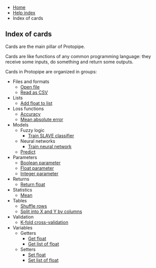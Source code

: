 <ul class="breadcrumb">
    <li><a href="">Home</a></li>
    <li><a href="help.html">Help index</a></li>
    <li>Index of cards</li>
</ul>

## Index of cards

Cards are the main pillar of Protopipe.

Cards are like functions of any common programming language: they receive some inputs, do something and return some outputs.

Cards in Protopipe are organized in groups:

* Files and formats
    * [Open file](cards/openFile.html)
    * [Read as CSV](cards/readAsCSV.html)
* Lists
    * [Add float to list](cards/addFloatToList.html)
* Loss functions
    * [Accuracy](cards/accuracy.html)
    * [Mean absolute error](cards/meanAbsoluteError.html)
* Models
    * Fuzzy logic
        * [Train SLAVE classifier](cards/trainSLAVE.html)
    * Neural networks
        * [Train neural network](cards/trainNeuralNetwork.html)
    * [Predict](cards/predict.html)
* Parameters
    * [Boolean parameter](cards/parameterBoolean.html)
    * [Float parameter](cards/parameterFloat.html)
    * [Integer parameter](cards/parameterInteger.html)
* Returns
    * [Return float](cards/returnFloat.html)
* Statistics
    * [Mean](cards/mean.html)
* Tables
    * [Shuffle rows](cards/shuffleRows.html)
    * [Split into X and Y by columns](cards/splitIntoXAndYByColumns.html)
* Validation
    * [K-fold cross-validation](cards/kFoldCrossValidation.html)
* Variables
    * Getters
        * [Get float](cards/getFloat_1.html)
        * [Get list of float](cards/getFloat_n.html)
    * Setters
        * [Set float](cards/setFloat_1.html)
        * [Set list of float](cards/setFloat_n.html)
